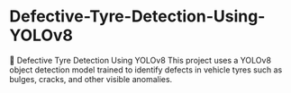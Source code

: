 # Defective-Tyre-Detection-Using-YOLOv8
🛞 Defective Tyre Detection Using YOLOv8 This project uses a YOLOv8 object detection model trained to identify defects in vehicle tyres such as bulges, cracks, and other visible anomalies.
